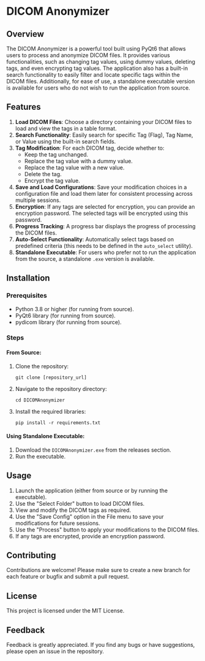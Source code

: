 # DICOM Anonymizer

## Overview

The DICOM Anonymizer is a powerful tool built using PyQt6 that allows users to process and anonymize DICOM files. It provides various functionalities, such as changing tag values, using dummy values, deleting tags, and even encrypting tag values. The application also has a built-in search functionality to easily filter and locate specific tags within the DICOM files. Additionally, for ease of use, a standalone executable version is available for users who do not wish to run the application from source.

## Features

1. **Load DICOM Files**: Choose a directory containing your DICOM files to load and view the tags in a table format.
2. **Search Functionality**: Easily search for specific Tag (Flag), Tag Name, or Value using the built-in search fields.
3. **Tag Modification**: For each DICOM tag, decide whether to:
    - Keep the tag unchanged.
    - Replace the tag value with a dummy value.
    - Replace the tag value with a new value.
    - Delete the tag.
    - Encrypt the tag value.
4. **Save and Load Configurations**: Save your modification choices in a configuration file and load them later for consistent processing across multiple sessions.
5. **Encryption**: If any tags are selected for encryption, you can provide an encryption password. The selected tags will be encrypted using this password.
6. **Progress Tracking**: A progress bar displays the progress of processing the DICOM files.
7. **Auto-Select Functionality**: Automatically select tags based on predefined criteria (this needs to be defined in the `auto_select` utility).
8. **Standalone Executable**: For users who prefer not to run the application from the source, a standalone `.exe` version is available.

## Installation

### Prerequisites
- Python 3.8 or higher (for running from source).
- PyQt6 library (for running from source).
- pydicom library (for running from source).

### Steps

#### From Source:
1. Clone the repository:
   ```
   git clone [repository_url]
   ```
2. Navigate to the repository directory:
   ```
   cd DICOMAnonymizer
   ```
3. Install the required libraries:
   ```
   pip install -r requirements.txt
   ```

#### Using Standalone Executable:
1. Download the `DICOMAnonymizer.exe` from the releases section.
2. Run the executable.

## Usage

1. Launch the application (either from source or by running the executable).
2. Use the "Select Folder" button to load DICOM files.
3. View and modify the DICOM tags as required.
4. Use the "Save Config" option in the File menu to save your modifications for future sessions.
5. Use the "Process" button to apply your modifications to the DICOM files.
6. If any tags are encrypted, provide an encryption password.

## Contributing

Contributions are welcome! Please make sure to create a new branch for each feature or bugfix and submit a pull request.

## License

This project is licensed under the MIT License.

## Feedback

Feedback is greatly appreciated. If you find any bugs or have suggestions, please open an issue in the repository.
